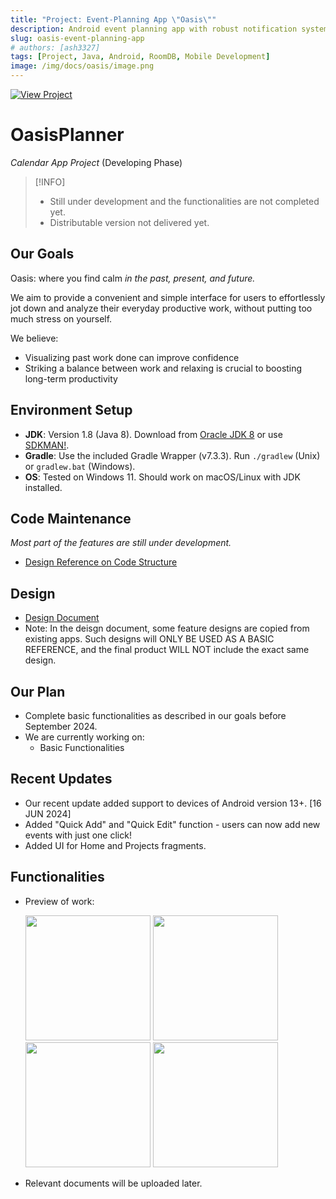 ```yaml
---
title: "Project: Event-Planning App \"Oasis\""
description: Android event planning app with robust notification system and SQL database
slug: oasis-event-planning-app
# authors: [ash3327]
tags: [Project, Java, Android, RoomDB, Mobile Development]
image: /img/docs/oasis/image.png
---
```


[![View Project](https://img.shields.io/badge/View_Project-Event--Planning%20App%20'Oasis'-4285F4?style=flat&logo=github&logoColor=white)](https://github.com/ash3327/OasisPlanner/tree/development)


# OasisPlanner 
_Calendar App Project_ (Developing Phase)

> [!INFO]
> * Still under development and the functionalities are not completed yet.
> * Distributable version not delivered yet.

## Our Goals

Oasis: where you find calm _in the past, present, and future._

We aim to provide a convenient and simple interface for users to effortlessly jot down and analyze their everyday productive work, without putting too much stress on yourself. 

We believe:
- Visualizing past work done can improve confidence
- Striking a balance between work and relaxing is crucial to boosting long-term productivity

## Environment Setup

- **JDK**: Version 1.8 (Java 8). Download from [Oracle JDK 8](https://www.oracle.com/java/technologies/javase-jdk8-downloads.html) or use [SDKMAN!](https://sdkman.io/).
- **Gradle**: Use the included Gradle Wrapper (v7.3.3). Run `./gradlew` (Unix) or `gradlew.bat` (Windows).
- **OS**: Tested on Windows 11. Should work on macOS/Linux with JDK installed.

## Code Maintenance
_Most part of the features are still under development._
- [Design Reference on Code Structure](markdowns/code_structure.md)

## Design
- [Design Document](markdowns/first_draft_design_doc.png)
- Note: In the deisgn document, some feature designs are copied from existing apps. Such designs will ONLY BE USED AS A BASIC REFERENCE, and the final product WILL NOT include the exact same design.

## Our Plan
- Complete basic functionalities as described in our goals before September 2024.
- We are currently working on:
  - Basic Functionalities

## Recent Updates
- Our recent update added support to devices of Android version 13+. [16 JUN 2024]
- Added "Quick Add" and "Quick Edit" function - users can now add new events with just one click!
- Added UI for Home and Projects fragments.

## Functionalities
- Preview of work:

  <img src="https://github.com/ash3327/ash3327/assets/86100752/3548ccde-c41b-440f-af3d-4f35303066e4" width="200"/>
  <img src="https://github.com/ash3327/ash3327/assets/86100752/73996de9-525e-4c91-a27d-f76b8054de93" width="200"/>
  <img src="https://github.com/ash3327/ash3327/assets/86100752/43f12dbf-4ab5-45ec-9f50-6086b3f7e601" width="200"/>
  <img src="https://github.com/ash3327/ash3327/assets/86100752/82471662-dfac-44f0-bbc5-c06190d2a21e" width="200"/>

- Relevant documents will be uploaded later.
